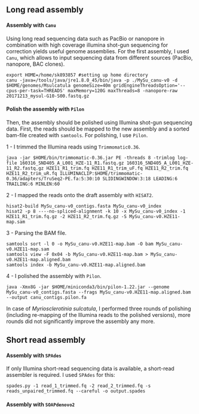 ## Long read assembly
#### Assembly with `Canu`
Using long read sequencing data such as PacBio or nanopore in combination with high coverage illumina shot-gun sequencing for correction yields useful genome assemblies. For the first assembly, I used `Canu`, which allows to input sequencing data from different sources (PacBio, nanopore, BAC clones). 

```ShellSession
export HOME=/home/sk893857 #setting up home directory
canu -java=/tools/java/jre1.8.0_45/bin/java -p ./MySu_canu-v0 -d $HOME/genomes/Msulcatula genomeSize=40m gridEngineThreadsOption='--cpus-per-task=THREADS' maxMemory=120G maxThreads=8 -nanopore-raw 20171213_mysul-G10-S00.fastq.gz
```
#### Polish the assembly with `Pilon`
Then, the assembly should be polished using Illumina shot-gun sequencing data. First, the reads should be mapped to the new assembly and a sorted bam-file created with `samtools`. For polishing, I use `Pilon`.

1 - I trimmed the Illumina reads using `Trimmomatic0.36`.
```ShellSession
java -jar $HOME/bin/trimmomatic-0.36.jar PE -threads 8 -trimlog log-file 160316_SND405_A_L001_HZE-11_R1.fastq.gz 160316_SND405_A_L001_HZE-11_R2.fastq.gz HZE11_R1_trim.fq HZE11_R1_trim_uF.fq HZE11_R2_trim.fq HZE11_R2_trim_uR.fq ILLUMINACLIP:$HOME/trimmomatic-0.36/adapters/TruSeq2-PE.fa:5:30:10 SLIDINGWINDOW:3:18 LEADING:6 TRAILING:6 MINLEN:60
```
2 - I mapped the reads onto the draft assembly with `HISAT2`.
```ShellSession
hisat2-build MySu_canu-v0_contigs.fasta MySu_canu-v0_index
hisat2 -p 8 ----no-spliced-alignment -k 10 -x MySu_canu-v0_index -1 HZE11_R1_trim.fq.gz -2 HZE11_R2_trim.fq.gz -S MySu_canu-v0.HZE11-map.sam
```
3 - Parsing the BAM file. 
```ShellSession
samtools sort -l 0 -o MySu_canu-v0.HZE11-map.bam -O bam MySu_canu-v0.HZE11-map.sam
samtools view -F 0x04 -b MySu_canu-v0.HZE11-map.bam > MySu_canu-v0.HZE11-map.aligned.bam
samtools index -b MySu_canu-v0.HZE11-map.aligned.bam
```
4 - I polished the assembly with `Pilon`.
```ShellSession
java -Xmx8G -jar $HOME/miniconda3/bin/pilon-1.22.jar --genome MySu_canu-v0_contigs.fasta --frags MySu_canu-v0.HZE11-map.aligned.bam --output canu_contigs.pilon.fa
```

In case of *Myriosclerotinia sulcatula*, I performed three rounds of polishing (including re-mapping of the Illumina reads to the polished versions), more rounds did not significantly improve the assembly any more. 


## Short read assembly
#### Assembly with `SPAdes`
If only Illumina short-read sequencing data is available, a short-read assembler is required. I used `SPAdes` for this:

```ShellSession
spades.py -1 read_1_trimmed.fq -2 read_2_trimmed.fq -s reads_unpaired_trimmed.fq --careful -o output.spades
```

#### Assembly with `SOAPdenovo2`
```ShellSession

```
